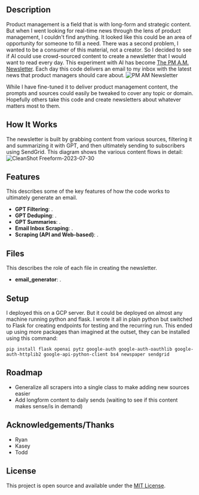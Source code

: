 ## Description
Product management is a field that is with long-form and strategic content. But when I went looking for real-time news through the lens of product management, I couldn't find anything. It looked like this could be an area of opportunity for someone to fill a need. There was a second problem, I wanted to be a consumer of this material, not a creator. So I decided to see if AI could use crowd-sourced content to create a newsletter that I would want to read every day. This experiment with AI has become [The PM A.M. Newsletter](https://pmnews.today). Each day this code delivers an email to my inbox with the latest news that product managers should care about.
![PM AM Newsletter](https://github.com/brayden-s-haws/pm_am_newsletter/assets/58832489/7e099a89-0ff5-4986-aad8-1f235e3f76df)

While I have fine-tuned it to deliver product management content, the prompts and sources could easily be tweaked to cover any topic or domain. Hopefully others take this code and create newsletters about whatever matters most to them.

## How It Works
The newsletter is built by grabbing content from various sources, filtering it and summarizing it with GPT, and then ultimately sending to subscribers using SendGrid. This diagram shows the various content flows in detail:
![CleanShot Freeform-2023-07-30](https://github.com/brayden-s-haws/pm_am_newsletter/assets/58832489/13f4a133-34af-4f94-80ba-ebde0f02977b)

## Features
This describes some of the key features of how the code works to ultimately generate an email.

- **GPT Filtering**: .
- **GPT Deduping**: .
- **GPT Summaries**: .
- **Email Inbox Scraping**: .
- **Scraping (API and Web-based)**: .

## Files
This describes the role of each file in creating the newsletter.
- **email_generator**: .

## Setup
I deployed this on a GCP server. But it could be deployed on almost any machine running python and flask. I wrote it all in plain python but switched to Flask for creating endpoints for testing and the recurring run. This ended up using more packages than imagined at the outset, they can be installed using this command:
  <pre><code>pip install flask openai pytz google-auth google-auth-oauthlib google-auth-httplib2 google-api-python-client bs4 newspaper sendgrid </code></pre>

## Roadmap
- Generalize all scrapers into a single class to make adding new sources easier
- Add longform content to daily sends (waiting to see if this content makes sense/is in demand)

## Acknowledgements/Thanks
- Ryan
- Kasey
- Todd

## License

This project is open source and available under the [MIT License](LICENSE).
